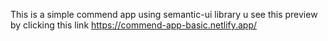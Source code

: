 This is a simple commend app using semantic-ui library  u see this preview by clicking this link
https://commend-app-basic.netlify.app/
